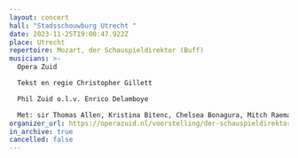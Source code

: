 ```yaml
---
layout: concert
hall: "Stadsschouwburg Utrecht "
date: 2023-11-25T19:00:47.922Z
place: Utrecht
repertoire: Mozart, der Schauspieldirektor (Buff)
musicians: >-
  Opera Zuid

  Tekst en regie Christopher Gillett

  Phil Zuid o.l.v. Enrico Delamboye

  Met: sir Thomas Allen, Kristina Bitenc, Chelsea Bonagura, Mitch Raemaekers, Saskia Bonarius, Berend Stumphius, Nele Jacobsen, Pascal Franssen. 
organizer_url: https://operazuid.nl/voorstelling/der-schauspieldirektor/
in_archive: true
cancelled: false
---
```

